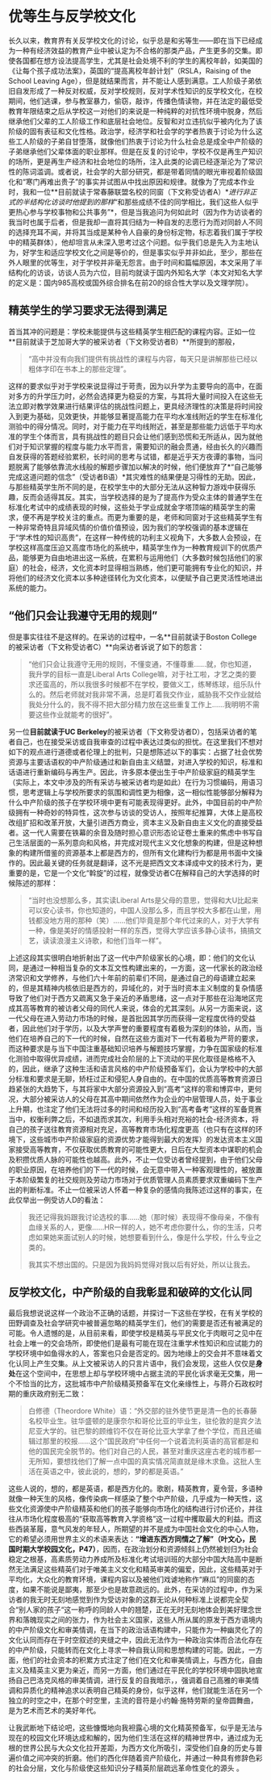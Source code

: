 # 优等生与反学校文化

长久以来，教育界有关反学校文化的讨论，似乎总是和劣等生——即在当下已经成为一种有经济效益的教育产业中被认定为不合格的那类产品，产生更多的交集。即使各国都在想方设法提高学生，尤其是社会处境不利的学生的离校年龄，如美国的《让每个孩子成功法案》，英国的“提高离校年龄计划”（RSLA，Raising of the School Leaving Age），但是就结果而言，并不能让人感到满意。工人阶级子弟依旧自发形成了一种反对权威，反对学校规则，反对学术性知识的反学校文化，在校期间，他们逃课，参与教室暴力，偷窃，敲诈，传播色情读物，并在法定的最低受教育年限结束之后从学校这一对他们的来说是一种纯粹的对抗性环境中脱身，然后继承他们父辈的工人阶级工作和底层社会地位。反智和对立违抗似乎被内化为了该阶级的固有表征和文化性格。政治学，经济学和社会学的学者热衷于讨论为什么这些工人阶级的子弟自甘堕落，就像他们热衷于讨论为什么社会总是成全中产阶级的子弟继承他们父辈体面的职业那样。但是在反复的讨论中，学校不仅是再生产知识的场所，更是再生产经济和社会地位的场所，注入此类的论调已经逐渐沦为了常识性的陈词滥调。或者说，社会学的大部分研究，都是带着同情的眼光审视着阶级固化和“寒门再难出贵子”的事实并试图从中找出原因和规律。就像为了完成本作业时，我和一位**目前就读于常春藤联盟名校的同窗（下文称受访者A）**进行非正式的半结构化访谈时他提到的那样*“和那些成绩不佳的同学相比，我们这些人似乎更热心参与学校事物和公共事务”*，但是当我追问为何如此时（因为作为访谈者的我当时也属于后者，但是我却一直将其归结为一种自发的志愿行为而对同龄人不同的选择充耳不闻，并将其当成是某种令人自豪的身份标定物，标志着我们属于学校中的精英群体），他却坦言从未深入思考过这个问题。似乎我们总是先入为主地认为，好学生和适应学校文化之间是等价的，但是事实似乎并非如此，至少，那些在外人眼里的优等生，对于学校并非毫无怨言。由于时间和篇幅原因，本文采用了半结构化的访谈，访谈人员为六位，目前均就读于国内外知名大学（本文对知名大学的定义是：国内985高校或国外综合排名在前20的综合性大学以及文理学院）。

## 精英学生的学习要求无法得到满足

首当其冲的问题是：学校未能提供与这些精英学生相匹配的课程内容。正如一位**目前就读于芝加哥大学的被采访者（下文称受访者B）**所提到的那般，

> “高中并没有向我们提供有挑战性的课程与内容，每天只是讲解那些已经以粗体字印在书本上的那些定理”。

这样的要求似乎对于学校来说显得过于苛责，因为以升学为主要导向的高中，在面对多方的升学压力时，必然会选择更为稳妥的方案，与其将大量时间投入在这些无法立即对教学效果进行结果评估的挑战性问题上，更具经济理性的决策是将时间投入到更为基础，见效更快，并能够显著提高能力在平均水准线附近的学生在标准化测验中的得分情况。同时，对于能力在平均线附近，甚至是那些能力远低于平均水准的学生个体而言，具有挑战性的题目只会让他们感到恐慌和无所适从，因为就他们对于知识掌握的程度与能力水平而言，需要知识的融会贯通，经由长久的兴趣而自发获得的答题经验累积，长时间的思考与试错，都是近乎天方夜谭的事物，当问题脱离了能够依靠流水线般的解题步骤加以解决的时候，他们便放弃了*“自己能够完成这道问题的信念”（受访者B语）*其灾难性的结果便是习得性的无助。因此，与那些精英学生所不同的是，在校学生中的大部分无法从这种智力游戏中获得乐趣，反而会适得其反。其实，当学校选择的是为了提高作为受众主体的普通学生在标准化考试中的成绩表现的时候，这些处于学业成就金字塔顶端的精英学生的需求，便不再是学校关注的重点。而更为重要的是，老师和同窗对于这些精英学生有一种非常奇特且异域风情的价值价值预设，因为我们的学校强调的基本逻辑在于“学术性的知识高贵”，在这样一种传统的功利主义视角下，大多数人会预设，在学校这样高度压迫又高度市场化的系统中，精英学生作为一种教育规训下的优质产品，能够更为自由地进出这一系统，在累积与运用他们（大多数时候包括他们的家庭）的社会，经济，文化资本时显得相当熟练，他们更可能拥有专业化的知识，并将他们的经济文化资本以多种途径转化为文化资本，以便赋予自己更灵活性地进出系统的能力。

## “他们只会让我遵守无用的规则”

但是事实往往不是这样的。在采访的过程中，一名**目前就读于Boston College的被采访者（下文称受访者C）**向采访者诉说了如下的怨言：

>  “他们只会让我遵守无用的规则，不懂变通，不懂尊重......就，你也知道，我升学的目标一直是Liberal Arts College嘛，对于社工啦，才艺之类的要求还蛮高的，所以我很多时候都不在学校，要做义工，练琴练球，组乐队什么的。然后老师就对我非常不满，总是盯着我交作业，威胁我不交作业就给我处分什么的，我不得不把大部分精力放在这些重复工作上......我明明不需要这些作业就能考的很好”。

另一位**目前就读于UC Berkeley**的被采访者（下文称受访者D），包括采访者的笔者自己，也在接受采访或自我审查的过程中表达过类似的担忧。在这里我们不想对如下的观点进行道德或者伦理上的批判，只是想陈述以下的事实：占据了社会优势资源与主要话语权的中产阶级通过和新自由主义结盟，对进入学校的知识，标准和话语进行重新编码与再生产。因此，许多原本便出生于中产阶级家庭的精英学生（实际上，本文中涉及的所有采访与被采访者均是如此）在行为习惯编码，用语习惯，思考逻辑上与学校所要求的氛围和调性更为相像，这一相似性能够部分解释为什么中产阶级的孩子在学校环境中更有可能表现得更好。此外，中国目前的中产阶级拥有一种奇妙的特异性，这次参与访谈的受访人，按照年纪推算，大体上是高校改组扩招和改革开放，大量引进西方商业，资本主义及新自由主义文化的直接受益者。这一代人需要在铁幕的余音及随时担心意识形态论证卷土重来的焦虑中书写自己生活层面的一系列意向和风格，并完成对现代主义文化想象的构建，但是这种想象的构建所借鉴的资源基本上都是西方的，但所有文化建构行为都是用书面中文操作的。因此最关键的任务就是翻译，这不光是把西文文本译成中文的技术行为，更重要的是，它是一个文化“斡旋”的过程，就像受访者C在解释自己的大学选择的时候陈述的那样：

> “当时也没想那么多，其实读Liberal Arts是父母的意思，觉得和大U比起来可以安心读书，你也知道的，中国人没那么多，而且学校大多都在山里，用钱都没地方用的那种（笑）......他们毕竟是那个年代过来的人，对于大学有一种，像是美好的情感投射一样的东西，觉得大学应该多静心读书，搞搞文艺，读读浪漫主义诗歌，和他们当年一样”。

上述这段其实很明白地折射出了这一代中产阶级家长的心境，即：他们的文化认同，是通过一种相当复杂的文本互文性构建出来的，一方面，这一代家长的政治经济常识和文学修养，与他们六十年前的前辈们不同，是通过自己的母语建立起来的，但是其精神内核依旧是西方的，异域化的，对于当时资本主义制度的复杂情感导致了他们对于西方又疏离又急于亲近的矛盾思绪，这一点对于那些在沿海地区完成其高等教育的被访者父母的同代人来说，体会的尤其深刻。从另一方面来说，这一代父母在进入劳动力市场的时候，是首批因其学历而获得一定程度优待的受益者，因此他们对于学历，以及大学声誉的重要程度有着极为深刻的体验，从而，当他们在培养自己的下一代的时候，自然在这些方面对下一代有着极为严苛的要求，而这种要求是与当下中国注重基础知识培养与解题技巧掌握，力争在国家级的标准化测验中取得优异成绩，进而完成社会阶层的上下流动的平民化取径是格格不入的，因此，继承了这种生活和语言风格的中产阶级预备军们，会认为学校中的大部分标准和要求是无聊，矫枉过正和侵犯人身自由的。在中国的优质高等教育资源日趋紧张的大趋势下，与其将家中大部分资源投入到“高考”这样的零和博弈中，更何况，大部分被采访人的父母在其高中期间依然作为企业的中层管理人员，处于事业上升期，也注定了他们无法将过多的时间和经历投入到“高考备考”这样的军备竞赛当中，权衡利弊之后，不如退而求其次，利用手头相对充裕的社会-经济资本，将自己的孩子送往教育资源相对充足，高等教育市场化程度更高（也只有在这样的环境下，这些城市中产阶级家庭的资源优势才能得到最大的发挥）的发达资本主义国家接受高等教育，不仅获取优质教育的可能性更大，日后在大型资本中谋职的机会及积攒优质人脉的可能性也越高。此外，不止一位受访者曾经提到，由于他们父母的职业原因，在培养他们的下一代的时候，会无意中带入一种客观理性的，被放置于本阶级繁复的社交规则及劳动力市场对于优质管理人员素质要求双重编码下生产出的判断标准。不止一位被采访人怀着一种复杂的感情向我陈述过这样的事实，在此仅举出一例受访人D的看法：

> 我还记得我妈跟我讨论选校的事......她（那时候）表现得不像母亲，不像有血缘关系的人，更像......HR一样的人，她不考虑你要什么，你的生活，只考虑如果她来面试别人的时候，她想要看到什么，像是什么学校，什么专业之类的。
>
> 我其实不想出国的。只是因为我妈妈觉得对我以后有好处，所以让我去。

## 反学校文化，中产阶级的自我彰显和破碎的文化认同

最后我想说说这样一个政治不正确的话题，并探讨一下这些在学校，在有关学校的田野调查及社会学研究中被普遍忽略的精英学生们，他们的需要是否还有被满足的可能。令人遗憾的是，从目前来看，即使学校是精英与平民文化于肉眼可之见中在社会上唯一的交会场所，即使他们是最有可能在现在注重学术性知识和应试能力的学校环境中如鱼得水的人，答案也只会是否定的。因为地缘上的交会并不意味着文化认同上产生交集。从上文被采访人的只言片语中，我们会发现，这些人仅仅是**身处**在这个空间中，在思想上却与学校环境中占据主流的平民化诉求毫无交集，用一个不恰当的比方，这批城市中产阶级精英预备军在文化亲缘性上，与蒋介石政权时期的重庆政府别无二致：

> 白修德（Theordore White）语：“外交部的驻外使节更是清一色的长春藤名校毕业生。驻华盛顿的是康奈尔和哥伦比亚的毕业生，驻伦敦的是宾夕法尼亚大学的。驻巴黎的顾维钧不仅在哥伦比亚大学拿了叁个学位，而且还编辑过那里的校报......这个“国民政府”中任何一个说着流利英语的高官都是和他的国民完全脱节的。他们对自己的人民，甚至对重庆这座古老的城市都一无所知，要想找他们了解一点中国的真实情况简直就是缘木求鱼。这批人生活在英语之中，彼此说的，想的，梦的都是英语。”

这些人说的，想的，都是英语，都是西方化的。歌剧，精英教育，夏令营，多语种就像一种天生的风格，像传染病一样感染了整个中产阶级，几乎成为一种天性，这些文化资源使中产阶级精英和他们的孩子能够向市场化的结构进行讨价还价，并往往从市场化程度极高的“获取高等教育入学资格”这一过程中攫取最大的利益。而这些西装革履，意气风发的年轻人，所期望的并不是成为中国社会文化的中心人物，它的希望必须用世界主义的术语来表达：**“增进东西方同情之了解”（叶文心，民国时期大学校园文化，P47）**，因而，在政治划分和资源倾斜上仍然被划归为社会稳定之根基，高素质劳动力养成所及标准化考试培训班的大部分中国大陆高中是断然无法满足这些精英们对于唯美主义文化和精英审美的偏爱，因此，这些精英对于平均化，大众化的教育环境，课程内容以及被他们戏谑地称作“麻瓜”的同窗的态度，如果不能说是鄙夷，那至少也是故意疏远的。此外，在采访的过程中，作为采访者的我无时无刻地感觉到作为受访对象的这群无论从何种标准上说都完全契合“别人家的孩子“这一称呼的同龄人中的翘楚，正在无时无刻地体会到美好理念世界和落魄现实之间的张力，作为社会主义国家，这些人所从属的原发于西方语境内的中产阶级文化和审美情调，在当下的政治话语构建中，只能作为一种幽灵化了的文化认同而存在于时空叙述的夹缝之中，因此无法作为一种政治实体而合法化存在的中产阶级，只能转而在文化上寻求一种自我认同和思想构建的可能。因此，一方面，他们的社会资本的积累方式注定了他们在文化和审美情调上，与西方化，自由主义及精英主义更为亲近，而另一方面，他们通过在平民化的学校环境中固执地宣扬自己巴洛克风格的审美情调，进行反复的自我暗示，，强调着自己高雅的审美情调和异质化的精神追求以表明自己精英的身份，似乎这样，他们就能生活在另一个独立的时空之中，在那个时空里，主流的音符是小约翰·施特劳斯的皇帝圆舞曲，是为艺术而艺术的美好年代。

让我武断地下结论吧，这些慷慨地向我袒露心境的文化精英预备军，似乎是无法与现在的校园文化环境达成和解的，因为他们生活在这样的精神世界中，通过成为无根的世界公民与大众文化拉开差距，为西方文化所吸引，深受他们自身的历史与普遍价值之间冲突的折磨。他们的西化伴随着资产阶级化，并通过一种具有修辞色彩的社会分层，文化与阶级使这些知识分子精英阶层疏远革命性变化的源头 。